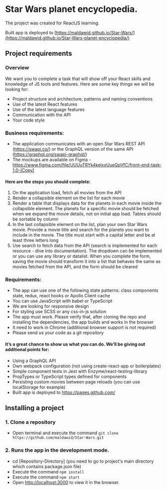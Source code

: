 # Star Wars planet encyclopedia.
The project was created for ReactJS learning. 

Built app is deployed to [https://maldawid.github.io/Star-Wars/](https://maldawid.github.io/Star-Wars-planet-encyclopedia/)

## Project requirements
### Overview
We want you to complete a task that will show off your React skills and knowledge of JS tools and features. Here are some key things we will be looking for:
- Project structure and architecture; patterns and naming conventions
- Use of the latest React features
- Use of the latest language features
- Communication with the API
- Your code style

### Business requirements:
- The application communicates with an open Star Wars REST API (https://swapi.co/) or the GraphQL version of the same API (https://graphql.org/swapi-graphql/)
- The mockups are available on Figma - https://www.figma.com/file/UUUuTRYk4kelxxUueQpVfC/front-end-task-1.0-(Copy)

#### Here are the steps you should complete:
1. On the application load, fetch all movies from the API
2. Render a collapsible element on the list for each movie
3. Render a table that displays data for the planets in each movie inside the collapsible element. The planets for a specific movie should be fetched when we expand the movie details, not on initial app load. Tables should be sortable by column
4. In the last collapsible element on the list, plan your own Star Wars movie. Provide a movie title and search for the planets you want to include in the movie. The title must start with a capital letter and be at least three letters long
5. Use search to fetch data from the API (search is implemented for each resource - dive into documentation). The dropdown can be implemented or you can use any library or datalist. When you complete the form, saving the movie should transform it into a list that behaves the same as movies fetched from the API, and the form should be cleared

### Requirements:
- The app can use one of the following state patterns: class components state, redux, react hooks or Apollo Client cache
- You can use JavaScript with babel or TypeScript
- We are looking for responsive design
- For styling use SCSS or any css-in-js solution
- The app must work. Please verify that, after cloning the repo and installing the dependencies, the app builds and works in the browser
- It need to work in Chrome (additional browser support is not required)
- Please send us your code as a git repository

#### It’s a great chance to show us what you can do. We’ll be giving out additional points for:
- Using a GraphQL API
- Own webpack configuration (not using create-react-app or boilerplates)
- Simple component tests in Jest with Enzyme/react-testing-library
- PropTypes or TypeScript types defined for components
- Persisting custom movies between page reloads (you can use localStorage for example)
- Built app is deployed to https://pages.github.com/

## Installing a project
### 1. Clone a repository
 - Open terminal and execute the command `git clone https://github.com/maldawid/Star-Wars.git`
### 2. Runs the app in the development mode.
- cd [Repository-Directory] (you need to go to project's main directory which contains package.json file)
- Execute the command `npm install`
- Execute the command `npm start`
- Open [http://localhost:3000](http://localhost:3000) to view it in the browser.

